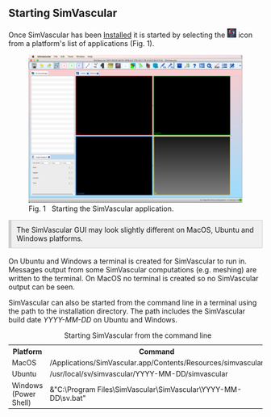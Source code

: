 <h2 id="tutorial_starting_simvascular"> Starting SimVascular </h2>

Once SimVascular has been <a href="https://github.com/SimVascular/SimVascular/wiki/wiki_for_users">Installed</a> it is started
by selecting the <img src="/documentation/quickguide/tutorial/images/sv-start-icon.png" width="18" height="18"> icon from a
platform's list of applications (Fig. 1).

<figure>
  <img class="svImg svImgLg"  src="/documentation/quickguide/tutorial/images/sv-start.png">
  <figcaption class="svCaption"> Fig. 1 &nbsp Starting the SimVascular application. </figcaption>
</figure>

<div style="background-color: #F0F0F0; padding: 10px; border: 1px solid #d0d0d0; border-left: 6px solid #d0d0d0">
The SimVascular GUI may look slightly different on MacOS, Ubuntu and Windows platforms.
</div>

<br>
On Ubuntu and Windows a terminal is created for SimVascular to run in. Messages output from some SimVascular computations 
(e.g. meshing) are written to the terminal. On MacOS no terminal is created so no SimVascular output can be seen.

SimVascular can also be started from the command line in a terminal using the path to the installation directory. The path
includes the SimVascular build date <i>YYYY-MM-DD</i> on Ubuntu and Windows.

<table class="table table-bordered" style="width:100%">
  <caption> Starting SimVascular from the command line</caption>
  <tr>
    <th> Platform </th>
    <th> Command </th>
  </tr>

  <tr>
    <td> MacOS </td>
    <td> /Applications/SimVascular.app/Contents/Resources/simvascular </td>
  </tr>

  <tr>
    <td> Ubuntu </td>
    <td> /usr/local/sv/simvascular/YYYY-MM-DD/simvascular </td>
  </tr>

  <tr>
    <td> Windows (Power Shell) </td>
    <td> &"C:\Program Files\SimVascular\SimVascular\YYYY-MM-DD\sv.bat" </td>
  </tr>

</table>
